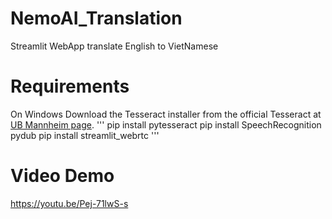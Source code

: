 # NemoAI_Translation
Streamlit WebApp translate English to VietNamese
# Requirements
On Windows
Download the Tesseract installer from the official Tesseract at [UB Mannheim page](https://github.com/UB-Mannheim/tesseract/wiki).
'''
pip install pytesseract
pip install SpeechRecognition pydub
pip install streamlit_webrtc 
'''
# Video Demo
https://youtu.be/Pej-71lwS-s 

